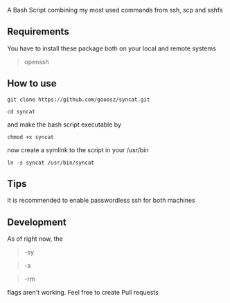 A Bash Script combining my most used commands from ssh, scp and sshfs

## Requirements

You have to install these package both on your local and remote systems

> openssh

## How to use

```git clone https://github.com/gooosz/syncat.git```

```cd syncat```

and make the bash script executable by

```chmod +x syncat```

now create a symlink to the script in your /usr/bin

```ln -s syncat /usr/bin/syncat```

## Tips

It is recommended to enable passwordless ssh for both machines

## Development

As of right now, the 
> -sy

> -a

> -rm

flags aren't working.
Feel free to create Pull requests
